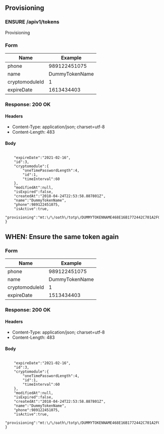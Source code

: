 ## Provisioning

### ENSURE /apiv1/tokens

Provisioning

### Form

Name | Example
--- | ---
phone | 989122451075
name | DummyTokenName
cryptomoduleId | 1
expireDate | 1613434403

### Response: 200 OK

#### Headers

* Content-Type: application/json; charset=utf-8
* Content-Length: 483

#### Body

```json
```

```{
    "expireDate":"2021-02-16",
    "id":3,
    "cryptomodule":{
        "oneTimePasswordLength":4,
        "id":1,
        "timeInterval":60
    },
    "modifiedAt":null,
    "isExpired":false,
    "createdAt":"2018-04-24T22:53:58.887801Z",
    "name":"DummyTokenName",
    "phone":989122451075,
    "isActive":true,
    "provisioning":"mt:\/\/oath\/totp\/DUMMYTOKENNAME468E16B1772442C701A2F0C468E1F722EC53B78112F9B1AD7C46425A2EAE3371043A34342C84A7CAFCF82298A12F3440012102163515"
}
```

## WHEN: Ensure the same token again

### Form

Name | Example
--- | ---
phone | 989122451075
name | DummyTokenName
cryptomoduleId | 1
expireDate | 1513434403

### Response: 200 OK

#### Headers

* Content-Type: application/json; charset=utf-8
* Content-Length: 483

#### Body

```json
```

```{
    "expireDate":"2021-02-16",
    "id":3,
    "cryptomodule":{
        "oneTimePasswordLength":4,
        "id":1,
        "timeInterval":60
    },
    "modifiedAt":null,
    "isExpired":false,
    "createdAt":"2018-04-24T22:53:58.887801Z",
    "name":"DummyTokenName",
    "phone":989122451075,
    "isActive":true,
    "provisioning":"mt:\/\/oath\/totp\/DUMMYTOKENNAME468E16B1772442C701A2F0C468E1F722EC53B78112F9B1AD7C46425A2EAE3371043A34342C84A7CAFCF82298A12F3440012102163515"
}
```

